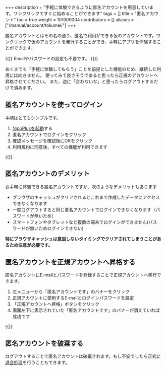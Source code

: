 +++
description = "手軽に体験できるように匿名アカウントを用意しています。ワンクリックですぐに始めることができます"
tags = []
title = "匿名アカウント"
toc = true
weight = 101009004
contributors = []
aliases = ["/manual/account/tokumei/"]
+++

匿名アカウントとはその名の通り、匿名で利用ができる仮のアカウントです。ワンクリックで仮のアカウントを発行することができ、手軽にアプリを体験することができます。

{{<alice pos="right" icon="ok">}}
Emailやパスワードの設定も不要です。
{{</alice>}}

あくまでも「手軽に体験してもらう」ことを前提とした機能のため、継続した利用には向きません。
使ってみて良さそうであると思ったら正規のアカウントへ昇格させてください。
また、逆に「合わないな」と思ったらログアウトするだけで済みます。


## 匿名アカウントを使ってログイン


手順はとてもシンプルです。

1. [NipoPlusを起動](https://nipo-plus.web.app/)する
1. 匿名アカウントでログインをクリック
1. 確認メッセージを確認後にOKをクリック
1. 利用規約に同意後、すべての機能が利用できます

{{<appscreen filename="signup-anonymous" title="匿名アカウントはEmailやパスワードの設定をせずに利用できるアカウントです" >}}



## 匿名アカウントのデメリット

お手軽に体験できる匿名アカウントですが、次のようなデメリットもあります

- ブラウザのキャッシュがクリアされるとこれまで作成したデータにアクセスできなくなります
- 一度ログアウトすると同じ匿名アカウントでログインできなくなります（パスワードが無いため）
- スマートフォンやタブレットなど複数の端末でログインができません(パスワードが無いためログインできない)

**特にブラウザキャッシュは意図しないタイミングでクリアされてしまうことがあるため注意が必要です。**

## 匿名アカウントを正規アカウントへ昇格する

匿名アカウントにE-mailとパスワードを登録することで正規アカウントへ移行できます。

1. 左メニューから「匿名アカウントです」のバナーをクリック
1. 正規アカウントに使用するE-mailとログインパスワードを設定
1. 「正規アカウントへ昇格」ボタンをクリック
1. 画面左下に表示されていた「匿名アカウントです」のバナーが消えていれば成功です


{{<appscreen filename="promotion-account" title="匿名アカウントを正規アカウントへ昇格させるにはEmailとパスワードをセットする必要があります。なおNipoPlus上にすでに登録されているメールアドレスは利用できません" >}}

## 匿名アカウントを破棄する

ログアウトすることで匿名アカウントは破棄されます。もし不安でしたら正式に[退会処理](/docs/manual/remove/org/)を行うこともできます。
